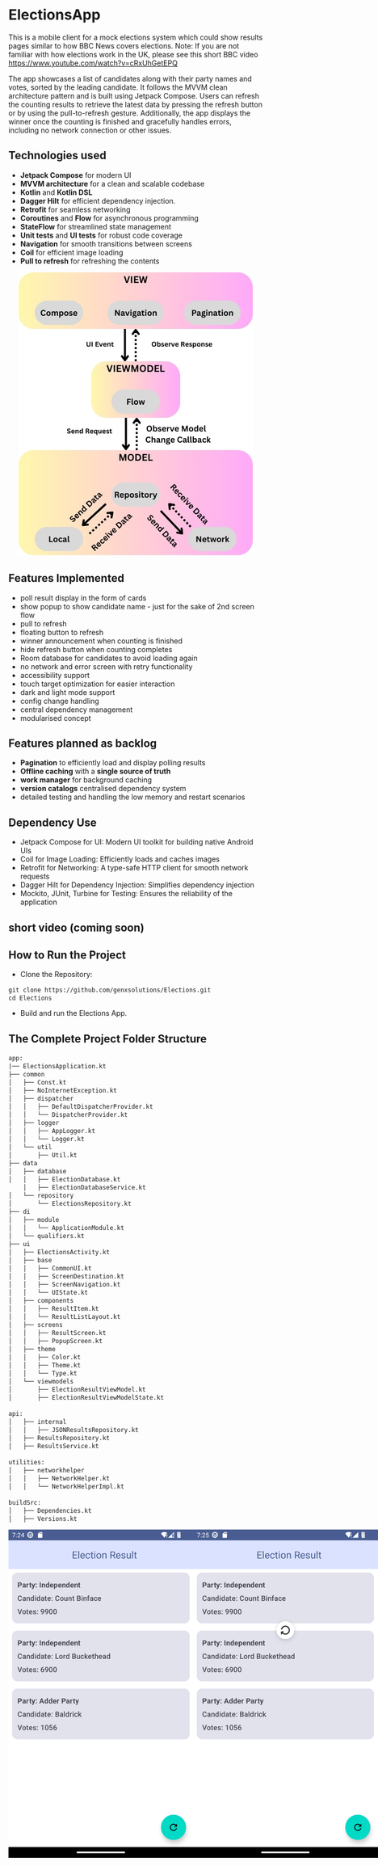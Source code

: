 # ElectionsApp
This is a mobile client for a mock elections system which could show results pages similar to how BBC News covers elections. Note: If you are not familiar with how elections work in the UK, please see this short BBC video https://www.youtube.com/watch?v=cRxUhGetEPQ

The app showcases a list of candidates along with their party names and votes, sorted by the leading candidate. It follows the MVVM clean architecture pattern and is built using Jetpack Compose. Users can refresh the counting results to retrieve the latest data by pressing the refresh button or by using the pull-to-refresh gesture. Additionally, the app displays the winner once the counting is finished and gracefully handles errors, including no network connection or other issues.

## Technologies used

- **Jetpack Compose** for modern UI
- **MVVM architecture** for a clean and scalable codebase
- **Kotlin** and **Kotlin DSL**
- **Dagger Hilt** for efficient dependency injection.
- **Retrofit** for seamless networking
- **Coroutines** and **Flow** for asynchronous programming
- **StateFlow** for streamlined state management
- **Unit tests** and **UI tests** for robust code coverage
- **Navigation** for smooth transitions between screens
- **Coil** for efficient image loading
- **Pull to refresh** for refreshing the contents

<p align="center">
<img alt="screenshots"  src="https://github.com/genxsolutions/Elections/blob/main/assets/Elections_app_architecture.jpeg">
</p>

## Features Implemented

- poll result display in the form of cards
- show popup to show candidate name - just for the sake of 2nd screen flow
- pull to refresh
- floating button to refresh
- winner announcement when counting is finished
- hide refresh button when counting completes
- Room database for candidates to avoid loading again
- no network and error screen with retry functionality
- accessibility support
- touch target optimization for easier interaction
- dark and light mode support
- config change handling
- central dependency management
- modularised concept

## Features planned as backlog
- **Pagination** to efficiently load and display polling results 
- **Offline caching** with a **single source of truth**
- **work manager** for background caching
- **version catalogs** centralised dependency system 
- detailed testing and handling the low memory and restart scenarios 

## Dependency Use

- Jetpack Compose for UI: Modern UI toolkit for building native Android UIs
- Coil for Image Loading: Efficiently loads and caches images
- Retrofit for Networking: A type-safe HTTP client for smooth network requests
- Dagger Hilt for Dependency Injection: Simplifies dependency injection
- Mockito, JUnit, Turbine for Testing: Ensures the reliability of the application

## short video (coming soon)

## How to Run the Project

- Clone the Repository:
```
git clone https://github.com/genxsolutions/Elections.git
cd Elections
```
- Build and run the Elections App.


## The Complete Project Folder Structure

```
app:
|── ElectionsApplication.kt
├── common
│   ├── Const.kt
│   ├── NoInternetException.kt
│   ├── dispatcher
│   │   ├── DefaultDispatcherProvider.kt
│   │   └── DispatcherProvider.kt
│   ├── logger
│   │   ├── AppLogger.kt
│   │   └── Logger.kt
│   └── util
│       ├── Util.kt
├── data
│   ├── database
│   │   ├── ElectionDatabase.kt
    │   ├── ElectionDatabaseService.kt
│   └── repository
│       └── ElectionsRepository.kt
├── di
│   ├── module
│   │   └── ApplicationModule.kt
│   └── qualifiers.kt
├── ui
│   ├── ElectionsActivity.kt
│   ├── base
│   │   ├── CommonUI.kt
│   │   ├── ScreenDestination.kt
│   │   ├── ScreenNavigation.kt
│   │   └── UIState.kt
│   ├── components
│   │   ├── ResultItem.kt
│   │   └── ResultListLayout.kt
│   ├── screens
│   │   ├── ResultScreen.kt
│   │   ├── PopupScreen.kt
│   ├── theme
│   │   ├── Color.kt
│   │   ├── Theme.kt
│   │   └── Type.kt
│   └── viewmodels
│       ├── ElectionResultViewModel.kt
│       ├── ElectionResultViewModelState.kt

api:
│   ├── internal
│   │   ├── JSONResultsRepository.kt
│   ├── ResultsRepository.kt
│   ├── ResultsService.kt 

utilities:
│   ├── networkhelper
│   │   ├── NetworkHelper.kt
│   │   └── NetworkHelperImpl.kt

buildSrc:
│   ├── Dependencies.kt
│   ├── Versions.kt 

```
<div style="display: flex; justify-content: space-between;">
    <img alt="poll results"  src="https://github.com/genxsolutions/Elections/blob/main/assets/results.png" width="400" height="650">
    <img alt="pull to refresh" src="https://github.com/genxsolutions/Elections/blob/main/assets/pull-to-refresh.png" width="400" height="650">
    <img alt="counting finished" src="https://github.com/genxsolutions/Elections/blob/main/assets/counting-finished.png" width="400" height="650">
    <img alt="error" src="https://github.com/genxsolutions/Elections/blob/main/assets/error.png" width="400" height="650">
    <img alt="no internet" src="https://github.com/genxsolutions/Elections/blob/main/assets/no-internet.png" width="400" height="650">
</div>
